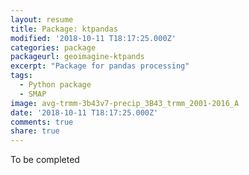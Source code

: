 ```yaml
---
layout: resume
title: Package: ktpandas
modified: '2018-10-11 T18:17:25.000Z'
categories: package
packageurl: geoimagine-ktpands
excerpt: "Package for pandas processing"
tags:
  - Python package
  - SMAP
image: avg-trmm-3b43v7-precip_3B43_trmm_2001-2016_A
date: '2018-10-11 T18:17:25.000Z'
comments: true
share: true
---
```


To be completed
